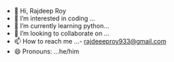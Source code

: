 - 👋 Hi, Rajdeep Roy
- 👀 I’m interested in coding ...
- 🌱 I’m currently learning python...
- 💞️ I’m looking to collaborate on ...
- 📫 How to reach me ...- rajdeeeproy933@gmail.com
- 😄 Pronouns: ...he/him 

<!---
Rajdeep933/Rajdeep933 is a ✨ special ✨ repository because its `README.md` (this file) appears on your GitHub profile.
You can click the Preview link to take a look at your changes.
--->
